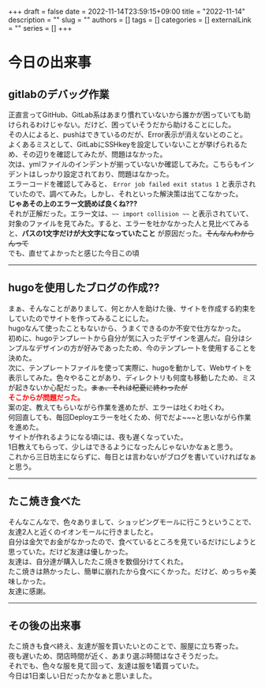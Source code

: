 +++ 
draft = false
date = 2022-11-14T23:59:15+09:00
title = "2022-11-14"
description = ""
slug = ""
authors = []
tags = []
categories = []
externalLink = ""
series = []
+++

# 今日の出来事
## gitlabのデバッグ作業
正直言ってGitHub、GitLab系はあまり慣れていないから誰かが困っていても助けられるわけじゃない。だけど、困っていそうだから助けることにした。  
その人によると、pushはできているのだが、Error表示が消えないとのこと。  
よくあるミスとして、GitLabにSSHkeyを設定していないことが挙げられるため、その辺りを確認してみたが、問題はなかった。  
次は、ymlファイルのインデントが揃っていないか確認してみた。こちらもインデントはしっかり設定されており、問題はなかった。  
エラーコードを確認してみると、 `Error job failed exit status 1` と表示されていたので、調べてみた。しかし、それといった解決策は出てこなかった。  
**じゃあその上のエラー文読めば良くね???**   
それが正解だった。エラー文は、`~~ import collision ~~` と表示されていて、対象のファイルを見てみた。すると、エラーを吐かなかった人と見比べてみると、**パスの1文字だけが大文字になっていたこと** が原因だった。~~そんなんわからんって~~  
でも、直せてよかったと感じた今日この頃
***

## hugoを使用したブログの作成??
まぁ、そんなことがありまして、何とか人を助けた後、サイトを作成する約束をしていたのでサイトを作ってみることにした。  
hugoなんて使ったこともないから、うまくできるのか不安で仕方なかった。  
初めに、hugoテンプレートから自分が気に入ったデザインを選んだ。自分はシンプルなデザインの方が好みであったため、今のテンプレートを使用することを決めた。  
次に、テンプレートファイルを使って実際に、hugoを動かして、Webサイトを表示してみた。色々やることがあり、ディレクトリも何度も移動したため、ミスが起きないか心配だった。~~まぁ、それは杞憂に終わったが~~  
**<font color="Red">そこからが問題だった。</font>**  
案の定、教えてもらいながら作業を進めたが、エラーは吐くわ吐くわ。  
何回直しても、毎回Deployエラーを吐くため、何でだよ~~~と思いながら作業を進めた。  
サイトが作れるようになる頃には、夜も遅くなっていた。  
1日教えてもらって、少しはできるようになったんじゃないかなぁと思う。  
これから三日坊主にならずに、毎日とは言わないがブログを書いていければなぁと思う。
***

## たこ焼き食べた
そんなこんなで、色々ありまして、ショッピングモールに行こうということで、友達2人と近くのイオンモールに行きましたと。  
自分は金欠でお金がなかったので、食べているところを見ているだけにしようと思っていた。だけど友達は優しかった。  
友達は、自分達が購入したたこ焼きを数個分けてくれた。  
たこ焼きは熱かったし、簡単に崩れたから食べにくかった。だけど、めっちゃ美味しかった。  
友達に感謝。  
***

## その後の出来事
たこ焼きも食べ終え、友達が服を買いたいとのことで、服屋に立ち寄った。  
夜も遅いため、閉店時間が近く、あまり選ぶ時間はなさそうだった。  
それでも、色々な服を見て回って、友達は服を1着買っていた。  
今日は1日楽しい日だったかなぁと思いました。